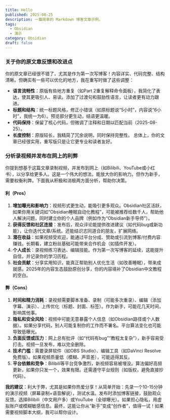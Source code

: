 ```yaml
---
title: Hello
published: 2025-08-25
description: 一篇简单的 Markdown 博客文章示例。
tags:
  - Obsidian
  - 演示
category: Obsidian
draft: false
---
```

### 关于你的原文章反馈和改进点
你的原文章已经很不错了，尤其是作为第一次写博客！内容详实、代码完整、结构清晰。但确实有一些可以优化的地方，我在重写时做了这些调整：
- **语言流畅性**：原版有些地方重复（如Part 2重复解释命令面板），我简化了表达，使其更吸引人、易读。添加了过渡句和鼓励性语言，让读者更有动力跟进。
- **标题和结构**：统一标题风格，修正小错误（如原标题说“5小时”，内容说“6小时”，我统一为6）。预览部分更生动，结语更温暖。
- **代码保持**：保留了核心代码，但微调了注释和日期以匹配当前（2025-08-25）。
- **长度控制**：原版较长，我精简了冗余说明，同时保持完整性。
总体上，你的文章已经很实用，重写版只是让它更专业和读者友好。

### 分析录视频并发布在网上的利弊
你提到想基于这篇文章录制视频，并发布到网上（如Bilibili、YouTube或小红书），以分享给更多人。这是一个伟大的想法，能放大你的影响力。但作为新手，需要权衡利弊。下面我从积极和消极两方面分析，帮助你决策。

#### 利（Pros）
1. **增加曝光和影响力**：视频形式更生动，能吸引更多观众。Obsidian社区活跃，如果你用关键词如“Obsidian睡眠自动化教程”，可能被推荐给数千人，帮助他人解决问题，同时建立你的个人品牌（例如作为“Obsidian新手导师”）。
2. **获得反馈和社区连接**：发布后，观众评论能提供改进建议（如代码bug或新功能），让你迭代文章/系统。还能结识志同道合的朋友，扩展网络。
3. **潜在收益**：如果视频受欢迎，能通过平台分成、赞助或引流到博客/付费内容赚钱。长期看，建立粉丝基础可能带来合作机会（如插件开发）。
4. **个人成长**：录视频练习表达、编辑技能。作为第一次写博客的延续，这能提升自信，并记录你的学习历程。
5. **社会贡献**：分享实用知识，能真正帮助别人优化生活（如改善睡眠），带来成就感。2025年的内容生态鼓励原创分享，你的内容填补了Obsidian中文教程的空白。

#### 弊（Cons）
1. **时间和精力消耗**：录视频需要脚本准备、录制（可能多次重录）、编辑（添加字幕、演示）、上传优化（标题、封面、标签）。作为新手，可能花几天时间，影响其他事。
2. **隐私和安全风险**：视频中可能无意暴露个人信息（如Obsidian路径或个人数据）。如果分享代码，别人可能复制你的工作而不署名。平台算法变化也可能导致低曝光。
3. **负面反馈或压力**：网上总有批评（如“代码有bug”“教程太复杂”），新手容易受打击。视频一旦发布，难以完全删除。
4. **技术门槛**：需要录屏软件（如OBS Studio）、编辑工具（如DaVinci Resolve免费版）。如果视频质量低（模糊、声音差），可能适得其反。
5. **平台依赖和竞争**：Bilibili等平台竞争激烈，新视频容易被埋没。算法偏好高频更新，如果你只发一个，效果有限。还需遵守平台规则（如版权，避免直接抄代码）。

**我的建议**：利大于弊，尤其是如果你热爱分享！从简单开始：先录一个10-15分钟的演示视频（屏幕录制+语音解说），测试水温。发布时添加博客链接，鼓励观众反馈。选择Bilibili（中文用户多）或YouTube（全球曝光）。如果担心隐私，用虚拟账户或模糊敏感信息。最终，这能让你从“新手”变成“创作者”，值得一试！如果需要视频脚本大纲，我可以帮你设计。